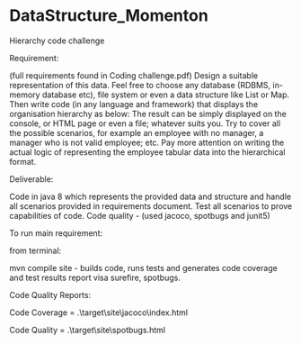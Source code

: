# DataStructure_Momenton

Hierarchy code challenge

Requirement:

(full requirements found in Coding challenge.pdf)
Design a suitable representation of this data. Feel free to choose any database (RDBMS, in- memory database etc), file system or even a data structure like List or Map. Then write code (in any language and framework) that displays the organisation hierarchy as below:
The result can be simply displayed on the console, or HTML page or even a file; whatever suits you.
Try to cover all the possible scenarios, for example an employee with no manager, a manager who is not valid employee; etc.
Pay more attention on writing the actual logic of representing the employee tabular data into the hierarchical format.

Deliverable:

Code in java 8 which represents the provided data and structure and handle all scenarios provided in requirements document.
Test all scenarios to prove capabilities of code.
Code quality - (used jacoco, spotbugs and junit5)


To run main requirement:

from terminal:

mvn compile site - builds code, runs tests and generates code coverage and test results report visa surefire, spotbugs.

Code Quality Reports:

Code Coverage = .\target\site\jacoco\index.html

Code Quality = .\target\site\spotbugs.html



